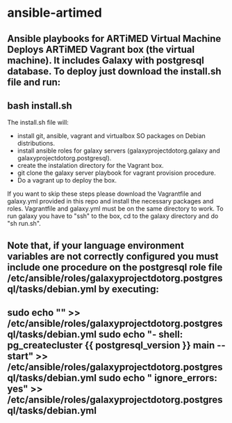 # ansible-artimed
Ansible playbooks for ARTiMED Virtual Machine
Deploys ARTiMED Vagrant box (the virtual machine). It includes Galaxy with postgresql database. To deploy just download the install.sh file and run:
--
bash install.sh
--

The install.sh file will:
 - install git, ansible, vagrant and virtualbox SO packages on Debian distributions.
 - install ansible roles for galaxy servers (galaxyprojectdotorg.galaxy and galaxyprojectdotorg.postgresql).
 - create the instalation directory for the Vagrant box.
 - git clone the galaxy server playbook for vagrant provision procedure.
 - Do a vagrant up to deploy the box.
 
If you want to skip these steps please download the Vagrantfile and galaxy.yml provided in this repo and install the necessary packages and roles. Vagrantfile and galaxy.yml must be on the same directory to work.
To run galaxy you have to "ssh" to the box, cd to the galaxy directory and do "sh run.sh".

Note that, if your language environment variables are not correctly configured you must include one procedure on the postgresql role file /etc/ansible/roles/galaxyprojectdotorg.postgresql/tasks/debian.yml by executing:
--
sudo echo "" >> /etc/ansible/roles/galaxyprojectdotorg.postgresql/tasks/debian.yml
sudo echo "- shell: pg_createcluster {{ postgresql_version }} main --start" >> /etc/ansible/roles/galaxyprojectdotorg.postgresql/tasks/debian.yml 
sudo echo "  ignore_errors: yes" >> /etc/ansible/roles/galaxyprojectdotorg.postgresql/tasks/debian.yml
--
